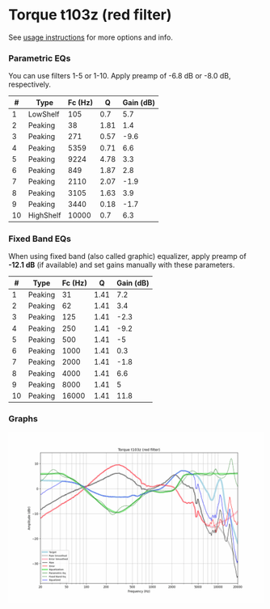 # Torque t103z (red filter)
See [usage instructions](https://github.com/jaakkopasanen/AutoEq#usage) for more options and info.

### Parametric EQs
You can use filters 1-5 or 1-10. Apply preamp of -6.8 dB or -8.0 dB, respectively.

|   # | Type      |   Fc (Hz) |    Q |   Gain (dB) |
|-----|-----------|-----------|------|-------------|
|   1 | LowShelf  |       105 | 0.7  |         5.7 |
|   2 | Peaking   |        38 | 1.81 |         1.4 |
|   3 | Peaking   |       271 | 0.57 |        -9.6 |
|   4 | Peaking   |      5359 | 0.71 |         6.6 |
|   5 | Peaking   |      9224 | 4.78 |         3.3 |
|   6 | Peaking   |       849 | 1.87 |         2.8 |
|   7 | Peaking   |      2110 | 2.07 |        -1.9 |
|   8 | Peaking   |      3105 | 1.63 |         3.9 |
|   9 | Peaking   |      3440 | 0.18 |        -1.7 |
|  10 | HighShelf |     10000 | 0.7  |         6.3 |

### Fixed Band EQs
When using fixed band (also called graphic) equalizer, apply preamp of **-12.1 dB** (if available) and set gains manually with these parameters.

|   # | Type    |   Fc (Hz) |    Q |   Gain (dB) |
|-----|---------|-----------|------|-------------|
|   1 | Peaking |        31 | 1.41 |         7.2 |
|   2 | Peaking |        62 | 1.41 |         3.4 |
|   3 | Peaking |       125 | 1.41 |        -2.3 |
|   4 | Peaking |       250 | 1.41 |        -9.2 |
|   5 | Peaking |       500 | 1.41 |        -5   |
|   6 | Peaking |      1000 | 1.41 |         0.3 |
|   7 | Peaking |      2000 | 1.41 |        -1.8 |
|   8 | Peaking |      4000 | 1.41 |         6.6 |
|   9 | Peaking |      8000 | 1.41 |         5   |
|  10 | Peaking |     16000 | 1.41 |        11.8 |

### Graphs
![](./Torque%20t103z%20(red%20filter).png)
